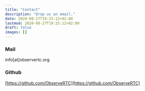 ```yaml
---
title: "Contact"
description: "Drop us an email."
date: 2020-08-27T19:25:12+02:00
lastmod: 2020-08-27T19:25:12+02:00
draft: false
images: []
---
```


### Mail

info[at]observertc.org

### Github

[https://github.com/ObserveRTC](https://github.com/ObserveRTC)
